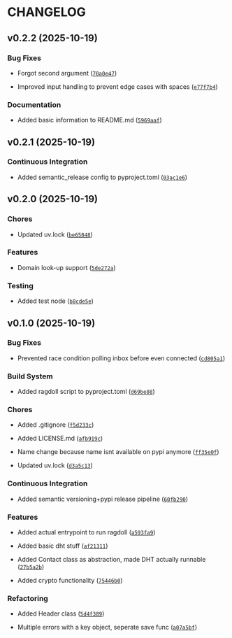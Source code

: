 # CHANGELOG


## v0.2.2 (2025-10-19)

### Bug Fixes

- Forgot second argument
  ([`70a0e47`](https://github.com/vividsystem/witchat/commit/70a0e475b17b71db321e6e164c7264ea6669590c))

- Improved input handling to prevent edge cases with spaces
  ([`e77f7b4`](https://github.com/vividsystem/witchat/commit/e77f7b457d30c79ff79001b86c37802ec022d267))

### Documentation

- Added basic information to README.md
  ([`5969aaf`](https://github.com/vividsystem/witchat/commit/5969aafaa00bd88db022753c9ec1548afb78226f))


## v0.2.1 (2025-10-19)

### Continuous Integration

- Added semantic_release config to pyproject.toml
  ([`03ac1e6`](https://github.com/vividsystem/witchat/commit/03ac1e611a357919a0bc5471e577a45367229b14))


## v0.2.0 (2025-10-19)

### Chores

- Updated uv.lock
  ([`be65848`](https://github.com/vividsystem/witchat/commit/be65848b42a7ce202e2ef51819a61e5cd0b65f45))

### Features

- Domain look-up support
  ([`5de272a`](https://github.com/vividsystem/witchat/commit/5de272a820c6b6d97a1a42cfba0feb21bf006b60))

### Testing

- Added test node
  ([`b8cde5e`](https://github.com/vividsystem/witchat/commit/b8cde5e99a356d0be3f4ab47d30e8c793eac14f9))


## v0.1.0 (2025-10-19)

### Bug Fixes

- Prevented race condition polling inbox before even connected
  ([`cd805a1`](https://github.com/vividsystem/witchat/commit/cd805a102eef02eaf0cf9acf8867c2e06bcdf85a))

### Build System

- Added ragdoll script to pyproject.toml
  ([`d69be88`](https://github.com/vividsystem/witchat/commit/d69be88689275864cc2f5edcda1208376aeb58e2))

### Chores

- Added .gitignore
  ([`f5d233c`](https://github.com/vividsystem/witchat/commit/f5d233ccf80058e2d1edd9236e6816ef82deb280))

- Added LICENSE.md
  ([`afb919c`](https://github.com/vividsystem/witchat/commit/afb919ca2e8575912c43d6823960a8636c7b15cf))

- Name change because name isnt available on pypi anymore
  ([`ff35e0f`](https://github.com/vividsystem/witchat/commit/ff35e0f326fd9e659735cece23d35fc6493c8a85))

- Updated uv.lock
  ([`d3a5c13`](https://github.com/vividsystem/witchat/commit/d3a5c138d133f31dc48c45a734f80d5b50933d9d))

### Continuous Integration

- Added semantic versioning+pypi release pipeline
  ([`60fb290`](https://github.com/vividsystem/witchat/commit/60fb29057fc160af0bdf5ec010dfb7a06fdcf083))

### Features

- Added actual entrypoint to run ragdoll
  ([`a593fa9`](https://github.com/vividsystem/witchat/commit/a593fa93cf18b0f258164b2ca85673c9dc276d47))

- Added basic dht stuff
  ([`af21311`](https://github.com/vividsystem/witchat/commit/af2131156fb1e73448a697c58b60e867e81c6072))

- Added Contact class as abstraction, made DHT actually runnable
  ([`27b5a2b`](https://github.com/vividsystem/witchat/commit/27b5a2b3a3575087cb685ba3340e17b264c124cc))

- Added crypto functionality
  ([`75446b0`](https://github.com/vividsystem/witchat/commit/75446b03a180abef3b261e87b9d44ee6e71677bc))

### Refactoring

- Added Header class
  ([`5d4f389`](https://github.com/vividsystem/witchat/commit/5d4f389460dacf8e125bfef6292ece446d9a816e))

- Multiple errors with a key object, seperate save func
  ([`a07a5bf`](https://github.com/vividsystem/witchat/commit/a07a5bffdddad458426dbba2c9ffaa58c9e1da91))
